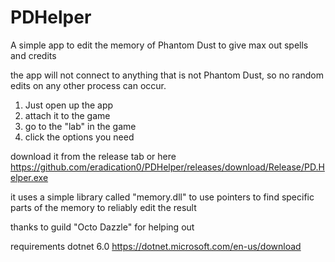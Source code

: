 # PDHelper
A simple app to edit the memory of Phantom Dust to give max out spells and credits

the app will not connect to anything that is not Phantom Dust, so no random edits on any other process can occur.

1. Just open up the app  
2. attach it to the game  
3. go to the "lab" in the game  
4. click the options you need  
  
download it from the release tab or here https://github.com/eradication0/PDHelper/releases/download/Release/PD.Helper.exe
  
it uses a simple library called "memory.dll" to use pointers to find specific parts of the memory to reliably edit the result  
  
thanks to guild "Octo Dazzle" for helping out
  
requirements dotnet 6.0
https://dotnet.microsoft.com/en-us/download

